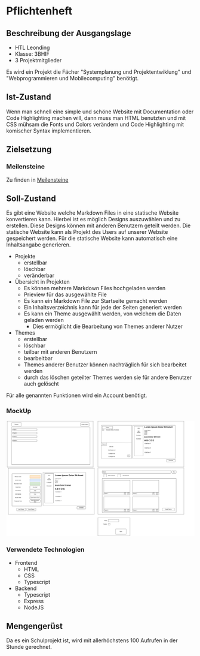 # Pflichtenheft

## Beschreibung der Ausgangslage

* HTL Leonding
* Klasse: 3BHIF
* 3 Projektmitglieder

Es wird ein Projekt die Fächer "Systemplanung und Projektentwiklung" und "Webprogrammieren und Mobilecomputing" benötigt.

## Ist-Zustand

Wenn man schnell eine simple und schöne Website mit Documentation oder Code Highlighting machen will, dann muss man HTML
benutzten und mit CSS mühsam die Fonts und Colors verändern und Code Highlighting mit komischer Syntax implementieren.

## Zielsetzung

### Meilensteine

Zu finden in [Meilensteine](../Meilensteine.md)

## Soll-Zustand

Es gibt eine Website welche Markdown Files in eine statische Website konvertieren kann. Hierbei ist es möglich Designs auszuwählen und zu erstellen. Diese Designs können mit anderen Benutzern geteilt werden. Die statische Website kann als Projekt des Users auf unserer Website gespeichert werden. Für die statische Website kann automatisch eine Inhaltsangabe generieren.

* Projekte
  * erstellbar
  * löschbar
  * veränderbar  
* Übersicht in Projekten
  * Es können mehrere Markdown Files hochgeladen werden
  * Prieview für das ausgewählte File
  * Es kann ein Markdown File zur Startseite gemacht werden
  * Ein Inhaltsverzeichnis kann für jede der Seiten generiert werden
  * Es kann ein Theme ausgewählt werden, von welchem die Daten geladen werden
    * Dies ermöglicht die Bearbeitung von Themes anderer Nutzer
* Themes
  * erstellbar
  * löschbar
  * teilbar mit anderen Benutzern
  * bearbeitbar
  * Themes anderer Benutzer können nachträglich für sich bearbeitet werden
  * durch das löschen geteilter Themes werden sie für andere Benutzer auch gelöscht

Für alle genannten Funktionen wird ein Account benötigt.

### MockUp
![MockUp](MockUp.png)

### Verwendete Technologien
* Frontend
  * HTML
  * CSS
  * Typescript
* Backend
  * Typescript
  * Express
  * NodeJS

## Mengengerüst

Da es ein Schulprojekt ist, wird mit allerhöchstens 100 Aufrufen in der Stunde gerechnet.